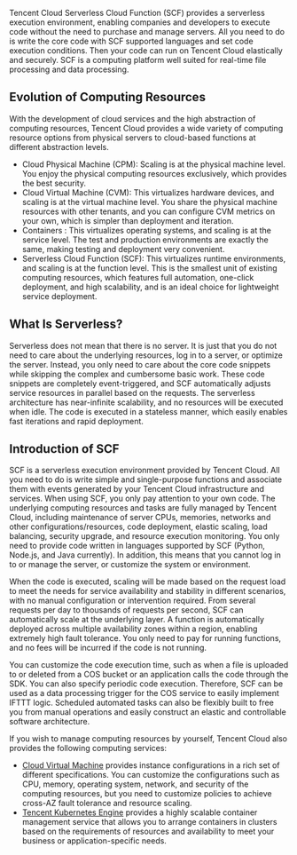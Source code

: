 Tencent Cloud Serverless Cloud Function (SCF) provides a serverless execution environment, enabling companies and developers to execute code without the need to purchase and manage servers. All you need to do is write the core code with SCF supported languages and set code execution conditions. Then your code can run on Tencent Cloud elastically and securely. SCF is a computing platform well suited for real-time file processing and data processing. 

## Evolution of Computing Resources
With the development of cloud services and the high abstraction of computing resources, Tencent Cloud provides a wide variety of computing resource options from physical servers to cloud-based functions at different abstraction levels.

- Cloud Physical Machine (CPM): Scaling is at the physical machine level. You enjoy the physical computing resources exclusively, which provides the best security.
- Cloud Virtual Machine (CVM): This virtualizes hardware devices, and scaling is at the virtual machine level. You share the physical machine resources with other tenants, and you can configure CVM metrics on your own, which is simpler than deployment and iteration.
- Containers : This virtualizes operating systems, and scaling is at the service level. The test and production environments are exactly the same, making testing and deployment very convenient.
- Serverless Cloud Function (SCF): This virtualizes runtime environments, and scaling is at the function level. This is the smallest unit of existing computing resources, which features full automation, one-click deployment, and high scalability, and is an ideal choice for lightweight service deployment.

## What Is Serverless?

Serverless does not mean that there is no server. It is just that you do not need to care about the underlying resources, log in to a server, or optimize the server. Instead, you only need to care about the core code snippets while skipping the complex and cumbersome basic work. These code snippets are completely event-triggered, and SCF automatically adjusts service resources in parallel based on the requests. The serverless architecture has near-infinite scalability, and no resources will be executed when idle. The code is executed in a stateless manner, which easily enables fast iterations and rapid deployment.

## Introduction of SCF

SCF is a serverless execution environment provided by Tencent Cloud. All you need to do is write simple and single-purpose functions and associate them with events generated by your Tencent Cloud infrastructure and services.
When using SCF, you only pay attention to your own code. The underlying computing resources and tasks are fully managed by Tencent Cloud, including maintenance of server CPUs, memories, networks and other configurations/resources, code deployment, elastic scaling, load balancing, security upgrade, and resource execution monitoring. You only need to provide code written in languages supported by SCF (Python, Node.js, and Java currently). In addition, this means that you cannot log in to or manage the server, or customize the system or environment.

When the code is executed, scaling will be made based on the request load to meet the needs for service availability and stability in different scenarios, with no manual configuration or intervention required. From several requests per day to thousands of requests per second, SCF can automatically scale at the underlying layer. A function is automatically deployed across multiple availability zones within a region, enabling extremely high fault tolerance. You only need to pay for running functions, and no fees will be incurred if the code is not running.

You can customize the code execution time, such as when a file is uploaded to or deleted from a COS bucket or an application calls the code through the SDK. You can also specify periodic code execution. Therefore, SCF can be used as a data processing trigger for the COS service to easily implement IFTTT logic. Scheduled automated tasks can also be flexibly built to free you from manual operations and easily construct an elastic and controllable software architecture.

If you wish to manage computing resources by yourself, Tencent Cloud also provides the following computing services:

- [Cloud Virtual Machine](https://cloud.tencent.com/product/cvm) provides instance configurations in a rich set of different specifications. You can customize the configurations such as CPU, memory, operating system, network, and security of the computing resources, but you need to customize policies to achieve cross-AZ fault tolerance and resource scaling.
- [Tencent Kubernetes Engine](https://cloud.tencent.com/product/tke) provides a highly scalable container management service that allows you to arrange containers in clusters based on the requirements of resources and availability to meet your business or application-specific needs.

